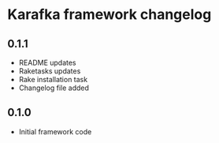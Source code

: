 # Karafka framework changelog

## 0.1.1

- README updates
- Raketasks updates
- Rake installation task
- Changelog file added

## 0.1.0

- Initial framework code
